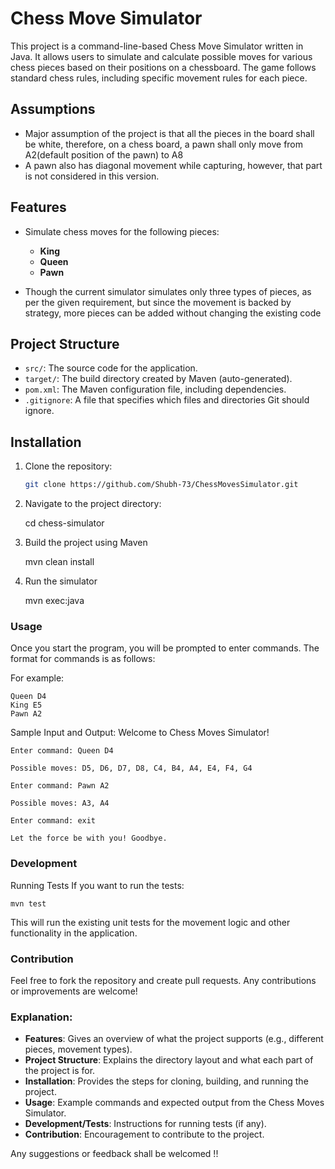 # Chess Move Simulator

This project is a command-line-based Chess Move Simulator written in Java. It allows users to simulate and calculate possible moves for various chess pieces based on their positions on a chessboard. The game follows standard chess rules, including specific movement rules for each piece.

## Assumptions
    
- Major assumption of the project is that all the pieces in the board shall be white, therefore, on a chess board, a pawn shall only move from A2(default position of the pawn) to A8
- A pawn also has diagonal movement while capturing, however, that part is not considered in this version. 

## Features

- Simulate chess moves for the following pieces:
    - **King**
    - **Queen**
    - **Pawn**

- Though the current simulator simulates only three types of pieces, as per the given requirement, but since the movement is backed by strategy, more pieces can be added without changing the existing code



## Project Structure

- `src/`: The source code for the application.
- `target/`: The build directory created by Maven (auto-generated).
- `pom.xml`: The Maven configuration file, including dependencies.
- `.gitignore`: A file that specifies which files and directories Git should ignore.

## Installation

1. Clone the repository:

   ```bash
   git clone https://github.com/Shubh-73/ChessMovesSimulator.git


2. Navigate to the project directory:

   cd chess-simulator

3. Build the project using Maven

   mvn clean install

4. Run the simulator

   mvn exec:java


### **Usage**

Once you start the program, you will be prompted to enter commands. 
The format for commands is as follows:


<Piece> <Position>

For example:

    Queen D4
    King E5
    Pawn A2

Sample Input and Output:
    Welcome to Chess Moves Simulator!

    Enter command: Queen D4

    Possible moves: D5, D6, D7, D8, C4, B4, A4, E4, F4, G4

    Enter command: Pawn A2

    Possible moves: A3, A4

    Enter command: exit

    Let the force be with you! Goodbye.
    
### Development

Running Tests
If you want to run the tests:

    mvn test

This will run the existing unit tests for the movement logic and other functionality in the application.

### **Contribution**

Feel free to fork the repository and create pull requests. Any contributions or improvements are welcome!


### Explanation:
- **Features**: Gives an overview of what the project supports (e.g., different pieces, movement types).
- **Project Structure**: Explains the directory layout and what each part of the project is for.
- **Installation**: Provides the steps for cloning, building, and running the project.
- **Usage**: Example commands and expected output from the Chess Moves Simulator.
- **Development/Tests**: Instructions for running tests (if any).
- **Contribution**: Encouragement to contribute to the project.

Any suggestions or feedback shall be welcomed !! 